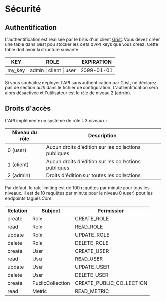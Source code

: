 # Sécurité

## Authentification

L'authentification est réalisée par le biais d'un client [Grist](https://www.getgrist.com/). Vous devez créer une table dans Grist pou stocker les clefs d'API keys que vous créez. Cette table doit avoir la structure suivante 

| KEY    | ROLE                    | EXPIRATION |
| ------ | ----------------------- | ---------- |
| my_key | admin \| client \| user | 2099-01-01 |

Si vous souhaitez déployer l'API sans authentication par Grist, ne déclarez pas de section *auth* dans le fichier de configuration. L'authentification sera alors désactivée et l'utilisateur est le rôle de niveau 2 (admin).

## Droits d'accès

L'API implémente un système de rôle à 3 niveaux : 

| Niveau du rôle | Description                                          |
| -------------- | ---------------------------------------------------- |
| 0 (user)       | Aucun droits d'édition sur les collections publiques |
| 1 (client)     | Aucun droits d'édition sur les collections publiques |
| 2 (admin)      | Droits d'édition sur toutes les collections          |

Par défaut, le rate limiting est de 100 requêtes par minute pour tous les niveaux. Il est de 10 requêtes par minute pour le niveau 0 (user) pour les endpoints tagués *Core*.

| Relation | Subject          | Permission               |
| -------- | ---------------- | ------------------------ |
| create   | Role             | CREATE_ROLE              |
| read     | Role             | READ_ROLE                |
| update   | Role             | UPDATE_ROLE              |
| delete   | Role             | DELETE_ROLE              |
| create   | User             | CREATE_USER              |
| read     | User             | READ_USER                |
| update   | User             | UPDATE_USER              |
| delete   | User             | DELETE_USER              |
| create   | PublicCollection | CREATE_PUBLIC_COLLECTION |
| read     | Metric           | READ_METRIC              |
